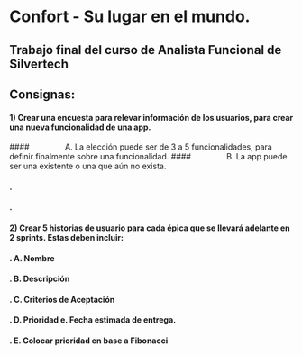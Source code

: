 # Confort - Su lugar en el mundo.
## Trabajo final del curso de Analista Funcional de Silvertech

## Consignas:
#### 1) Crear una encuesta para relevar información de los usuarios, para crear una nueva funcionalidad de una app. 
####&nbsp;&nbsp;&nbsp;&nbsp;&nbsp;&nbsp;&nbsp;&nbsp;&nbsp;&nbsp;&nbsp;&nbsp;&nbsp;&nbsp;&nbsp;&nbsp;A. La elección puede ser de 3 a 5 funcionalidades, para definir finalmente sobre una funcionalidad. 
####&nbsp;&nbsp;&nbsp;&nbsp;&nbsp;&nbsp;&nbsp;&nbsp;&nbsp;&nbsp;&nbsp;&nbsp;&nbsp;&nbsp;&nbsp;&nbsp;B. La app puede ser una existente o una que aún no exista. 
#### .                                       
#### .                                         
#### 2) Crear 5 historias de usuario para cada épica que se llevará adelante en 2 sprints. Estas deben incluir:
#### .       A. Nombre 
#### .       B. Descripción 
#### .       C. Criterios de Aceptación 
#### .       D. Prioridad e. Fecha estimada de entrega. 
#### .       E. Colocar prioridad en base a Fibonacci 


